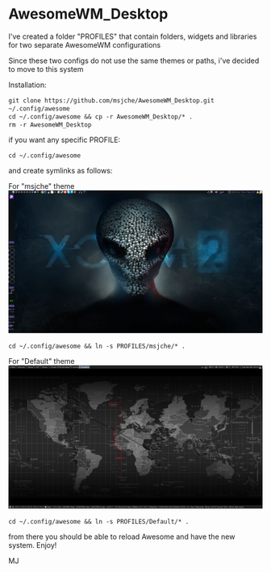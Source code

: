 # AwesomeWM_Desktop

I've created a folder "PROFILES" that contain folders, widgets and libraries for two separate AwesomeWM configurations

Since these two configs do not use the same themes or paths, i've decided to move to this system

Installation:

	git clone https://github.com/msjche/AwesomeWM_Desktop.git ~/.config/awesome
	cd ~/.config/awesome && cp -r AwesomeWM_Desktop/* .
	rm -r AwesomeWM_Desktop

if you want any specific PROFILE:

	cd ~/.config/awesome

and create symlinks as follows:

For "msjche" theme
![Alt text](msjche.png?raw=true "Title")

	cd ~/.config/awesome && ln -s PROFILES/msjche/* .

For "Default" theme
![Alt text](default.png?raw=true "Title")

	cd ~/.config/awesome && ln -s PROFILES/Default/* .

from there you should be able to reload Awesome and have the new system. Enjoy!

MJ
